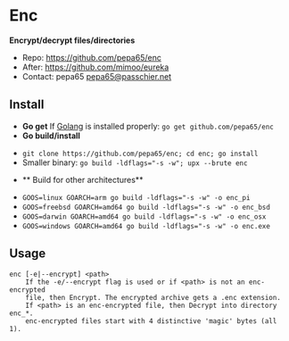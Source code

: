 # Enc
**Encrypt/decrypt files/directories**
* Repo: https://github.com/pepa65/enc
* After: https://github.com/mimoo/eureka
* Contact: pepa65 <pepa65@passchier.net>

## Install
* **Go get** If [Golang](https://golang.org/) is installed properly:
`go get github.com/pepa65/enc`
* **Go build/install**
 - `git clone https://github.com/pepa65/enc; cd enc; go install`
 - Smaller binary: `go build -ldflags="-s -w"; upx --brute enc`
* ** Build for other architectures**
 - `GOOS=linux GOARCH=arm go build -ldflags="-s -w" -o enc_pi`
 - `GOOS=freebsd GOARCH=amd64 go build -ldflags="-s -w" -o enc_bsd`
 - `GOOS=darwin GOARCH=amd64 go build -ldflags="-s -w" -o enc_osx`
 - `GOOS=windows GOARCH=amd64 go build -ldflags="-s -w" -o enc.exe`

## Usage
```
enc [-e|--encrypt] <path>
    If the -e/--encrypt flag is used or if <path> is not an enc-encrypted
    file, then Encrypt. The encrypted archive gets a .enc extension.
    If <path> is an enc-encrypted file, then Decrypt into directory enc_*.
    enc-encrypted files start with 4 distinctive 'magic' bytes (all 1).
```
